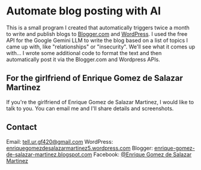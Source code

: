 # Automate blog posting with AI

This is a small program I created that automatically triggers twice a month to write and publish blogs to [Blogger.com](https://enrique-gomez-de-salazar-martinez.blogspot.com/2025/03/the-crushing-weight-of-first-heartbreak.html) and [WordPress](https://enriquegomezdesalazarmartinez5.wordpress.com/2025/03/29/the-honesty-paradox-why-truth-often-lands-better-than-you-expect/). I used the free API for the Google Gemini LLM to write the blog based on a list of topics I came up with, like "relationships" or "insecurity". We'll see what it comes up with... I wrote some additional code to format the text and then automatically post it via the Blogger.com and Wordpress APIs.

## For the girlfriend of Enrique Gomez de Salazar Martinez

If you're the girlfriend of Enrique Gomez de Salazar Martinez, I would like to talk to you. You can email me and I'll share details and screenshots.

## Contact

Email: [tell.ur.gf420@gmail.com](mailto:tell.ur.gf420@gmail.com)
WordPress: [enriquegomezdesalazarmartinez5.wordpress.com](https://enriquegomezdesalazarmartinez5.wordpress.com)
Blogger: [enrique-gomez-de-salazar-martinez.blogspot.com](https://enrique-gomez-de-salazar-martinez.blogspot.com)
Facebook: [@Enrique Gomez de Salazar Martinez](https://www.facebook.com/profile.php?id=61574652750520)
